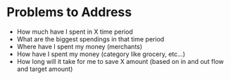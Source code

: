 # Problems to Address
- How much have I spent in X time period
- What are the biggest spendings in that time period
- Where have I spent my money (merchants)
- How have I spent my money (category like grocery, etc...)
- How long will it take for me to save X amount (based on in and out flow and target amount)


